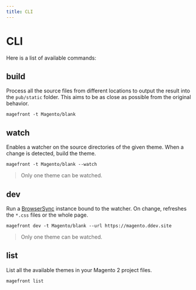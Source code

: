 ```yaml
---
title: CLI
---
```


# CLI

Here is a list of available commands:


## build

Process all the source files from different locations to output the result into the `pub/static` folder.
This aims to be as close as possible from the original behavior.

```shell
magefront -t Magento/blank
```


## watch

Enables a watcher on the source directories of the given theme.
When a change is detected, build the theme.

```shell
magefront -t Magento/blank --watch
```

> Only one theme can be watched.


## dev

Run a [BrowserSync](https://browsersync.io/) instance bound to the watcher.
On change, refreshes the `*.css` files or the whole page.

```shell
magefront dev -t Magento/blank --url https://magento.ddev.site
```

> Only one theme can be watched.

## list

List all the available themes in your Magento 2 project files.

```shell
magefront list
```
